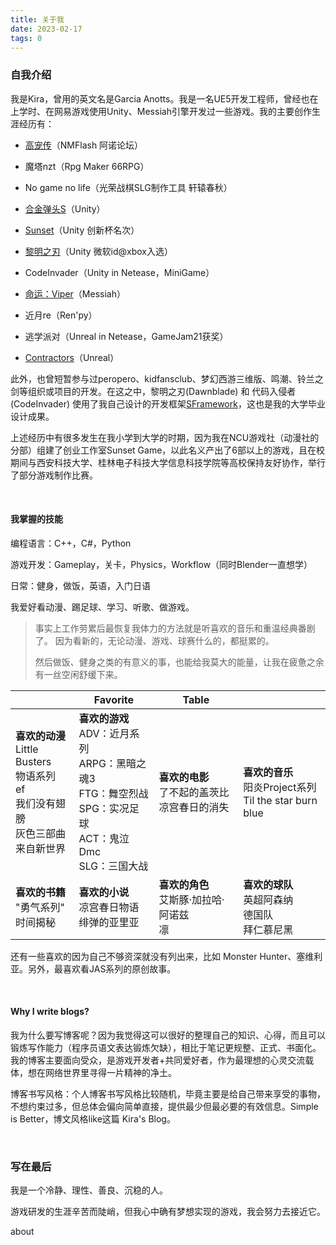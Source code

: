 ```yaml
---
title: 关于我
date: 2023-02-17
tags: 0
---
```


### 自我介绍

我是Kira，曾用的英文名是Garcia Anotts。我是一名UE5开发工程师，曾经也在上学时、在网易游戏使用Unity、Messiah引擎开发过一些游戏。我的主要创作生涯经历有：

- [高宠传](https://www.cnblogs.com/sols/p/8449623.html)（NMFlash 阿诺论坛）

- 魔塔nzt（Rpg Maker 66RPG）

- No game no life（光荣战棋SLG制作工具 轩辕春秋）

- [合金弹头S](https://www.cnblogs.com/sols/p/8449317.html)（Unity）

- [Sunset](https://www.cnblogs.com/sols/p/8449360.html)（Unity 创新杯名次）

- [黎明之刃](https://www.cnblogs.com/sols/p/8484140.html)（Unity 微软id@xbox入选）

- CodeInvader（Unity in Netease，MiniGame）

- [命运：Viper](https://www.bungie.net/7/en/destiny/newlight)（Messiah）

- 近月re（Ren'py）

- 逃学派对（Unreal in Netease，GameJam21获奖）

- [Contractors](https://store.steampowered.com/app/963930/Contractors/)（Unreal）


此外，也曾短暂参与过peropero、kidfansclub、梦幻西游三维版、鸣潮、铃兰之剑等组织或项目的开发。在这之中，黎明之刃(Dawnblade) 和 代码入侵者(CodeInvader) 使用了我自己设计的开发框架[SFramework](https://github.com/sols11/SFramework)，这也是我的大学毕业设计成果。

上述经历中有很多发生在我小学到大学的时期，因为我在NCU游戏社（动漫社的分部）组建了创业工作室Sunset Game，以此名义产出了6部以上的游戏，且在校期间与西安科技大学、桂林电子科技大学信息科技学院等高校保持友好协作，举行了部分游戏制作比赛。

<br>

#### 我掌握的技能

编程语言：C++，C#，Python

游戏开发：Gameplay，关卡，Physics，Workflow（同时Blender一直想学）

日常：健身，做饭，英语，入门日语

我爱好看动漫、踢足球、学习、听歌、做游戏。

> 事实上工作劳累后最恢复我体力的方法就是听喜欢的音乐和重温经典番剧了。
> 因为看新的，无论动漫、游戏、球赛什么的，都挺累的。
>
> 然后做饭、健身之类的有意义的事，也能给我莫大的能量，让我在疲惫之余有一丝空闲舒缓下来。

|                                                              | Favorite                                                     | Table                                                |                                                              |
| ------------------------------------------------------------ | ------------------------------------------------------------ | ---------------------------------------------------- | ------------------------------------------------------------ |
| **喜欢的动漫**<br/>Little Busters<br/>物语系列<br/>ef<br/>我们没有翅膀<br/>灰色三部曲<br/>来自新世界 | **喜欢的游戏**<br/>ADV：近月系列<br/>ARPG：黑暗之魂3<br/>FTG：舞空烈战<br/>SPG：实况足球<br/>ACT：鬼泣Dmc<br/>SLG：三国大战 | **喜欢的电影**<br/>了不起的盖茨比<br/>凉宫春日的消失 | **喜欢的音乐**<br/>阳炎Project系列<br/>Til the star burn blue |
| **喜欢的书籍**<br/>"勇气系列"<br/>时间揭秘                   | **喜欢的小说**<br/>凉宫春日物语<br/>绯弹的亚里亚             | **喜欢的角色**<br/>艾斯豚·加拉哈·阿诺兹<br/>凛       | **喜欢的球队**<br/>英超阿森纳<br/>德国队<br/>拜仁慕尼黑      |

还有一些喜欢的因为自己不够资深就没有列出来，比如 Monster Hunter、塞维利亚。另外，最喜欢看JAS系列的原创故事。

<br>

#### Why I write blogs?

我为什么要写博客呢？因为我觉得这可以很好的整理自己的知识、心得，而且可以锻炼写作能力（程序员语文表达锻炼欠缺），相比于笔记更规整、正式、书面化。我的博客主要面向受众，是游戏开发者+共同爱好者，作为最理想的心灵交流载体，想在网络世界里寻得一片精神的净土。

博客书写风格：个人博客书写风格比较随机，毕竟主要是给自己带来享受的事物，不想约束过多，但总体会偏向简单直接，提供最少但最必要的有效信息。Simple is Better，博文风格like这篇 Kira's Blog。

<br>

### 写在最后

我是一个冷静、理性、善良、沉稳的人。

游戏研发的生涯辛苦而陡峭，但我心中确有梦想实现的游戏，我会努力去接近它。

about